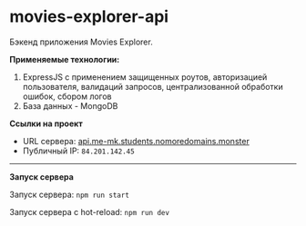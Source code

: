 # movies-explorer-api

Бэкенд приложения Movies Explorer. 

**Применяемые технологии:**
1. ExpressJS с применением защищенных роутов, авторизацией пользователя, валидаций запросов, централизованной обработки ошибок, сбором логов
2. База данных - MongoDB

**Ссылки на проект**
+ URL сервера: [api.me-mk.students.nomoredomains.monster](https://api.me-mk.students.nomoredomains.monster/)
+ Публичный IP: `84.201.142.45`

---

**Запуск сервера**

Запуск сервера: `npm run start`

Запуск сервера с hot-reload: `npm run dev`
